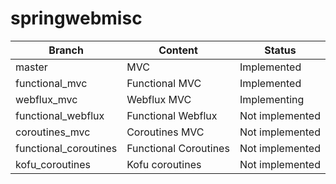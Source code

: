 # springwebmisc

Branch | Content | Status
--- | --- | ---
master | MVC | Implemented
functional_mvc | Functional MVC | Implemented
webflux_mvc | Webflux MVC | Implementing
functional_webflux | Functional Webflux | Not implemented 
coroutines_mvc | Coroutines MVC | Not implemented
functional_coroutines | Functional Coroutines | Not implemented
kofu_coroutines | Kofu coroutines | Not implemented  